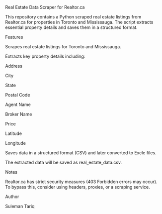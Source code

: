 Real Estate Data Scraper for Realtor.ca

This repository contains a Python scraped real estate listings from Realtor.ca for properties in Toronto and Mississauga. 
The script extracts essential property details and saves them in a structured format.

Features

Scrapes real estate listings for Toronto and Mississauga.

Extracts key property details including:

Address

City

State

Postal Code

Agent Name

Broker Name

Price

Latitude

Longitude

Saves data in a structured format (CSV) and later converted to Excle files.


The extracted data will be saved as real_estate_data.csv.

Notes

Realtor.ca has strict security measures (403 Forbidden errors may occur). To bypass this, consider using headers, proxies, or a scraping service.


Author

Suleman Tariq
